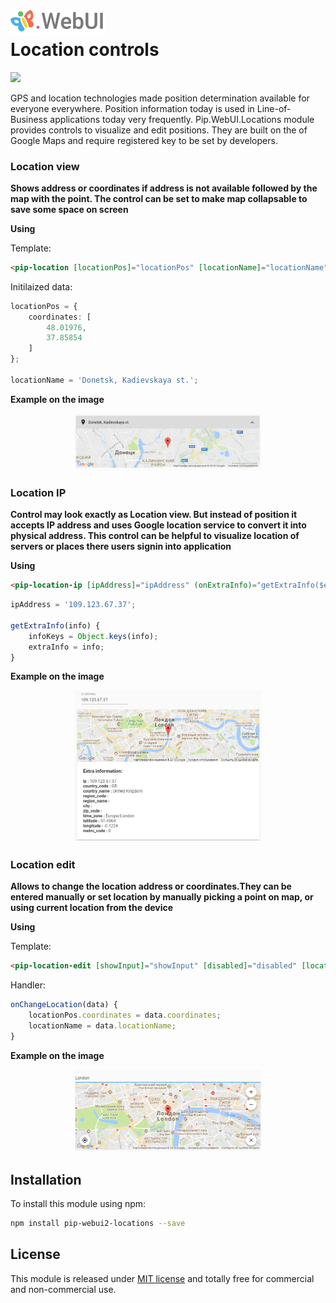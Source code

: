 # <img src="https://github.com/pip-webui/pip-webui/raw/master/doc/Logo.png" alt="Pip.WebUI Logo" style="max-width:30%"> <br/> Location controls

![](https://img.shields.io/badge/license-MIT-blue.svg)

GPS and location technologies made position determination available for everyone everywhere. 
Position information today is used in Line-of-Business applications today very frequently.
Pip.WebUI.Locations module provides controls to visualize and edit positions. 
They are built on the of Google Maps and require registered key to be set by developers.

### Location view 

**Shows address or coordinates if address is not available followed by the map with the point. The control can be set to make map collapsable to save some space on screen**

**Using**

Template:
```html
<pip-location [locationPos]="locationPos" [locationName]="locationName"></pip-location>
```

Initilaized data:
```typescript
locationPos = {
	coordinates: [
		48.01976,
		37.85854
	]
};

locationName = 'Donetsk, Kadievskaya st.';
```

**Example on the image**

<a href="https://github.com/pip-webui2/pip-webui2-locations/raw/master/doc/images/location.png" style="display: block; text-align: center;">
    <img style="max-width: 300px" src="https://github.com/pip-webui2/pip-webui2-locations/raw/master/doc/images/location.png"/>
</a>

### Location IP 

**Control may look exactly as Location view. But instead of position it accepts IP address and uses Google location service to convert it into physical address. This control can be helpful to visualize location of servers or places there users signin into application**

**Using**

```html
<pip-location-ip [ipAddress]="ipAddress" (onExtraInfo)="getExtraInfo($event)"></pip-location-ip>
```

```typescript
ipAddress = '109.123.67.37';

getExtraInfo(info) {
	infoKeys = Object.keys(info);
	extraInfo = info;
}
```

**Example on the image**

<a href="https://github.com/pip-webui2/pip-webui2-locations/raw/master/doc/images/location-ip.png" style="display: block; text-align: center;">
    <img style="max-width: 300px" src="https://github.com/pip-webui2/pip-webui2-locations/raw/master/doc/images/location-ip.png"/>
</a>

### Location edit 
**Allows to change the location address or coordinates.They can be entered manually or set location by manually picking a point on map, or using current location from the device**

**Using**

Template:
```html
<pip-location-edit [showInput]="showInput" [disabled]="disabled" [locationPos]="locationPos" [locationName]="locationName" (onChangeLocation)="onChangeLocation($event)"></pip-location-edit>
```

Handler:

```typescript
onChangeLocation(data) {
	locationPos.coordinates = data.coordinates;
	locationName = data.locationName;
}
```

**Example on the image**

<a href="https://github.com/pip-webui2/pip-webui2-locations/raw/master/doc/images/location-edit.png" style="display: block; text-align: center;">
    <img style="max-width: 300px" src="https://github.com/pip-webui2/pip-webui2-locations/raw/master/doc/images/location-edit.png"/>
</a>

## Installation

To install this module using npm:

```bash
npm install pip-webui2-locations --save
```

## <a name="license"></a>License

This module is released under [MIT license](License) and totally free for commercial and non-commercial use.
